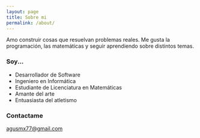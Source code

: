 ```yaml
---
layout: page
title: Sobre mi
permalink: /about/
---
```


Amo construir cosas que resuelvan problemas reales. Me gusta la programación, las matemáticas y seguir aprendiendo sobre distintos temas. 

### Soy...


- Desarrollador de Software
- Ingeniero en Informática
- Estudiante de Licenciatura en Matemáticas
- Amante del arte 
- Entuasiasta del atletismo

### Contactame

[agusmx77@gmail.com](mailto:email@domain.com)